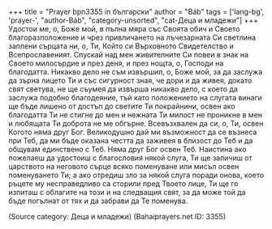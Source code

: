 +++
title = "Prayer bpn3355 in български"
author = "Báb"
tags = ['lang-bg', 'prayer-', "author-Báb", "category-unsorted", "cat-Деца и младежи"]
+++
Удостои ме, о, Боже мой, в пълна мяра със Своята обич и Своето благоразположение и чрез привличането на лъчезарната Си светлина заплени сърцата ни, о, Ти, Който си Върховното Свидетелство и Всепрославеният. Спускай над мен живителните Си повеи в знак на Своето милосърдие и през деня, и през нощта, о, Господи на благодатта.
Никакво дело не съм извършил, о, Боже мой, за да заслужа да зърна лицето Ти и със сигурност зная, че дори и да живея, докато свят светува, не ще съумея да извърша никакво дело, с което да заслужа подобно благодеяние, тъй като положението на слугата винаги ще бъде лишено от достъп до светите Ти покрайнини, освен ако благодатта Ти не стигне до мен и нежната Ти милост не проникне в мен и любящата Ти доброта не ме обгърне.
Всевъзхвален да си, о, Ти, освен Когото няма друг Бог. Великодушно дай ми възможност да се възнеса при Теб, да ми бъде оказана честта да заживея в близост до Теб и да общувам единствено с Теб. Няма друг Бог освен Теб.
Наистина ако пожелаеш да удостоиш с благословия някой слуга, Ти ще заличиш от царството на неговото сърце всяко поменуване или мисъл освен поменуването Ти; а ако отредиш зло за някой слуга поради онова, което ръцете му несправедливо са сторили пред Твоето лице, Ти ще го изпиташ с облагите на този и на следващия свят, за да може той да бъде погълнат от тях и да забрави да Те поменува.

(Source category: Деца и младежи)
(Bahaiprayers.net ID: 3355)
